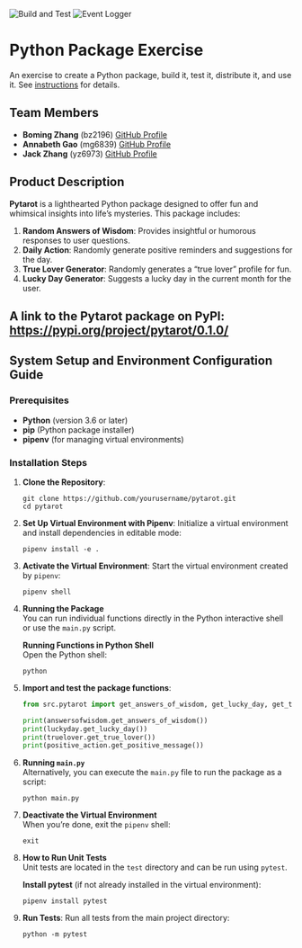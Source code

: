 ![Build and Test](https://github.com/bellinimoon/itsover/actions/workflows/build-test.yml/badge.svg)
![Event Logger](https://github.com/bellinimoon/itsover/actions/workflows/event-logger.yml/badge.svg)

# Python Package Exercise

An exercise to create a Python package, build it, test it, distribute it, and use it. See [instructions](./instructions.md) for details.

## Team Members

- **Boming Zhang** (bz2196) [GitHub Profile](https://github.com/BomingZhang-coder)
- **Annabeth Gao** (mg6839) [GitHub Profile](https://github.com/bellinimoon)
- **Jack Zhang** (yz6973) [GitHub Profile](https://github.com/yz6973)

## Product Description

**Pytarot** is a lighthearted Python package designed to offer fun and whimsical insights into life’s mysteries. This package includes:
1. **Random Answers of Wisdom**: Provides insightful or humorous responses to user questions.
2. **Daily Action**: Randomly generate positive reminders and suggestions for the day.
3. **True Lover Generator**: Randomly generates a “true lover” profile for fun.
4. **Lucky Day Generator**: Suggests a lucky day in the current month for the user.

## A link to the Pytarot package on PyPI: https://pypi.org/project/pytarot/0.1.0/

## System Setup and Environment Configuration Guide

### Prerequisites
- **Python** (version 3.6 or later)
- **pip** (Python package installer)
- **pipenv** (for managing virtual environments)

### Installation Steps
1. **Clone the Repository**:
   ```shell
   git clone https://github.com/yourusername/pytarot.git
   cd pytarot
   ```

2. **Set Up Virtual Environment with Pipenv**: Initialize a virtual environment and install dependencies in editable mode:

   ```shell
   pipenv install -e .
   ```

3. **Activate the Virtual Environment**: Start the virtual environment created by `pipenv`:

   ```shell
   pipenv shell
   ```

4. **Running the Package**  
You can run individual functions directly in the Python interactive shell or use the `main.py` script.

   **Running Functions in Python Shell**  
   Open the Python shell:

   ```shell
   python
   ```

5. **Import and test the package functions**:

   ```python
   from src.pytarot import get_answers_of_wisdom, get_lucky_day, get_true_lover

   print(answersofwisdom.get_answers_of_wisdom())
   print(luckyday.get_lucky_day())
   print(truelover.get_true_lover())
   print(positive_action.get_positive_message())
   ```

6. **Running `main.py`**  
Alternatively, you can execute the `main.py` file to run the package as a script:

   ```shell
   python main.py
   ```

7. **Deactivate the Virtual Environment**  
When you’re done, exit the `pipenv` shell:

   ```shell
   exit
   ```

8. **How to Run Unit Tests**  
Unit tests are located in the `test` directory and can be run using `pytest`.

   **Install pytest** (if not already installed in the virtual environment):

   ```shell
   pipenv install pytest
   ```

9. **Run Tests**: Run all tests from the main project directory:

   ```shell
   python -m pytest
   ```

